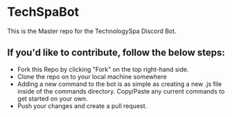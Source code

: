 # TechSpaBot
This is the Master repo for the TechnologySpa Discord Bot.

## If you'd like to contribute, follow the below steps:
- Fork this Repo by clicking "Fork" on the top right-hand side.
- Clone the repo on to your local machine somewhere
- Adding a new command to the bot is as simple as creating a new .js file inside of the commands directory. Copy/Paste any current commands to get started on your own.
- Push your changes and create a pull request.
